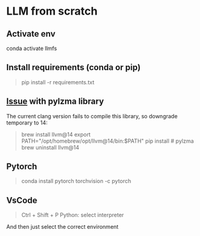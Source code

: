 # LLM from scratch

## Activate env

conda activate llmfs

## Install requirements (conda or pip)

> pip install -r requirements.txt

## [Issue](https://github.com/bkerler/edl/issues/547) with pylzma library

The current clang version fails to compile this library, so downgrade temporary to 14:

> brew install llvm@14
> export PATH="/opt/homebrew/opt/llvm@14/bin:$PATH"
> pip install # pylzma
> brew uninstall llvm@14

## Pytorch

> conda install pytorch torchvision -c pytorch

## VsCode

> Ctrl + Shift + P
> Python: select interpreter

And then just select the correct environment
